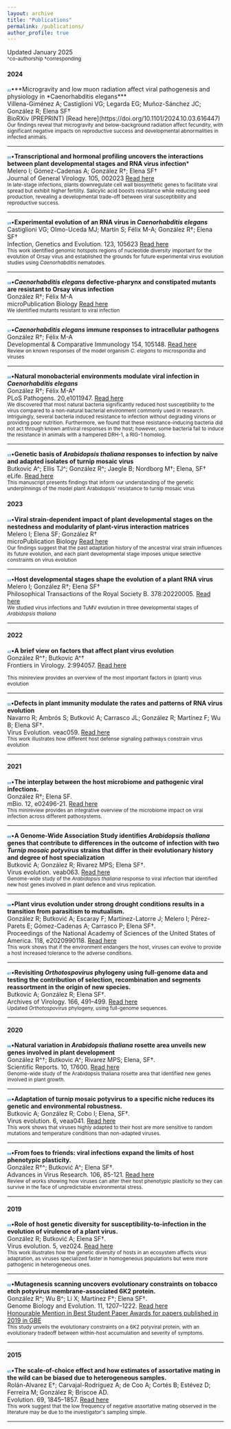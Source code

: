 ```yaml
---
layout: archive
title: "Publications"
permalink: /publications/
author_profile: true
---
```

Updated January 2025
<br/>
<small>^co-authorship
†corresponding </small>
<br/>

<h4>2024</h4>
<span style="font-family: 'Arial', sans-serif; font-weight: bold; color: #1280CD; font-size: 8px;">21</span>•**Microgravity and low muon radiation affect viral pathogenesis and physiology in *Caenorhabditis elegans*** <br/>
Villena-Giménez A; Castiglioni VG; Legarda EG; Muñoz-Sánchez JC; González R; Elena SF†<br/>
BioRXiv (PREPRINT)
[Read here](https://doi.org/10.1101/2024.10.03.616447)
<br/> 
<small> Our findings reveal that microgravity and below-background radiation affect fecundity, with significant negative impacts on reproductive success and developmental abnormalities in infected animals.</small>
<hr/>

<span style="font-family: 'Arial', sans-serif; font-weight: bold; color: #1280CD; font-size: 8px;">20</span>•**Transcriptional and hormonal profiling uncovers the interactions between plant developmental stages and RNA virus infection*** <br/>
Melero I; Gómez-Cadenas A; González R†; Elena SF†<br/>
Journal of General Virology. 105, 002023
[Read here](https://doi.org/10.1099/jgv.0.002023)
<br/> 
<small> In late-stage infections, plants downregulate cell wall biosynthetic genes to facilitate viral spread but exhibit higher fertility. Salicylic acid boosts resistance while reducing seed production, revealing a developmental trade-off between viral susceptibility and reproductive success.</small>
<hr/>

<span style="font-family: 'Arial', sans-serif; font-weight: bold; color: #1280CD; font-size: 8px;">19</span>•**Experimental evolution of an RNA virus in *Caenorhabditis elegans*** <br/>
Castiglioni VG; Olmo-Uceda MJ; Martín S; Félix M-A; González R†; Elena SF†<br/>
Infection, Genetics and Evolution. 123, 105623
[Read here](https://doi.org/10.1016/j.meegid.2024.105623)
<br/> 
<small> This work identified genomic hotspots regions of nucleotide diversity important for the evolution of Orsay virus and established the grounds for future experimental virus evolution studies using *Caenorhabditis* nematodes.</small>
<hr/>

<span style="font-family: 'Arial', sans-serif; font-weight: bold; color: #1280CD; font-size: 8px;">18</span>•***Caenorhabditis elegans* defective-pharynx and constipated mutants are resistant to Orsay virus infection** <br/>
González R†; Félix M-A<br/>
microPublication Biology
[Read here](https://doi.org/10.17912/micropub.biology.001166)
<br/> 
<small> We identified mutants resistant to viral infection</small>
<hr/>

<span style="font-family: 'Arial', sans-serif; font-weight: bold; color: #1280CD; font-size: 8px;">17</span>•***Caenorhabditis elegans* immune responses to intracellular pathogens** <br/>
González R†; Félix M-A<br/>
Developmental & Comparative Immunology 154, 105148. 
[Read here](https://doi.org/10.1016/j.dci.2024.105148)
<br/> 
<small> Review on known responses of the model organism *C. elegans* to microsporidia and viruses</small>
<hr/>

<span style="font-family: 'Arial', sans-serif; font-weight: bold; color: #1280CD; font-size: 8px;">16</span>•**Natural monobacterial environments modulate viral infection in *Caenorhabditis elegans*** <br/>
González R†; Félix M-A†<br/>
PLoS Pathogens. 20,e1011947. 
[Read here](https://doi.org/10.1371/journal.ppat.1011947)
<br/> 
<small> We discovered that most natural bacteria significantly reduced host susceptibility to the virus compared to a non-natural bacterial environment commonly used in research. Intriguingly, several bacteria induced resistance to infection without degrading virions or providing poor nutrition. Furthermore, we found that these resistance-inducing bacteria did not act through known antiviral responses in the host; however, some bacteria fail to induce the resistance in animals with a hampered DRH-1, a RIG-1 homolog. </small>
<hr/>

<span style="font-family: 'Arial', sans-serif; font-weight: bold; color: #1280CD; font-size: 8px;">15</span>•**Genetic basis of *Arabidopsis thaliana* responses to infection by naïve and adapted isolates of turnip mosaic virus** <br/>
Butkovic A^; Ellis TJ^; González R^; Jaegle B; Nordborg M†; Elena, SF†<br/>
eLife. 
[Read here](https://doi.org/10.7554/eLife.89749.1)
<br/> 
<small> This manuscript presents findings that inform our understanding of the genetic underpinnings of the model plant Arabidopsis' resistance to turnip mosaic virus </small>

<h4>2023</h4>

<span style="font-family: 'Arial', sans-serif; font-weight: bold; color: #1280CD; font-size: 8px;">14</span>•**Viral strain-dependent impact of plant developmental stages on the nestedness and modularity of plant-virus interaction matrices** <br/>
Melero I; Elena SF; González R†<br/>
microPublication Biology
[Read here](https://doi.org/10.17912/micropub.biology.000943)
<br/> 
<small> Our findings suggest that the past adaptation history of the ancestral viral strain influences its future evolution, and each plant developmental stage imposes unique selective constraints on virus evolution </small>
<hr/>

<span style="font-family: 'Arial', sans-serif; font-weight: bold; color: #1280CD; font-size: 8px;">13</span>•**Host developmental stages shape the evolution of a plant RNA virus** <br/>
Melero I; González R†; Elena SF†<br/>
Philosophical Transactions of the Royal Society B. 378:20220005. 
[Read here](https://doi.org/10.1098/rtsb.2022.0005)
<br/> 
<small> We studied virus infections and TuMV evolution in three developmental stages of *Arabidopsis thaliana*</small>
<hr/>
<h4>2022</h4>

<span style="font-family: 'Arial', sans-serif; font-weight: bold; color: #1280CD; font-size: 8px;">12</span>•**A brief view on factors that affect plant virus evolution** <br/>
González R^†; Butkovic A^†<br/>
Frontiers in Virology. 2:994057.
[Read here](https://doi.org/10.3389/fviro.2022.994057)

<small> This minireview provides an overview of the most important factors in (plant) virus evolution  </small>
<hr/>

<span style="font-family: 'Arial', sans-serif; font-weight: bold; color: #1280CD; font-size: 8px;">11</span>•**Defects in plant immunity modulate the rates and patterns of RNA virus evolution** <br/>
Navarro R; Ambrós S; Butković A; Carrasco JL; González R; Martínez F; Wu B; Elena SF†. <br/>
Virus Evolution. veac059. 
[Read here](https://doi.org/10.1093/ve/veac059)
<br/> 
<small>This work illustrates how different host defense signaling pathways constrain virus evolution</small>
<hr/>
<h4>2021</h4>

<span style="font-family: 'Arial', sans-serif; font-weight: bold; color: #1280CD; font-size: 8px;">10</span>•**The interplay between the host microbiome and pathogenic viral infections.**<br/> 
González R†; Elena SF. <br/>
mBio. 12, e02496-21.
[Read here](https://doi.org/10.1128/mBio.02496-21)
<br/> 
<small>This minireview provides an integrative overview of the microbiome impact on viral infection across different pathosystems.</small>
<hr/>

<span style="font-family: 'Arial', sans-serif; font-weight: bold; color: #1280CD; font-size: 8px;">09</span>•**A Genome-Wide Association Study identifies *Arabidopsis thaliana* genes that contribute to differences in the outcome of infection with two *Turnip mosaic potyvirus* strains that differ in their evolutionary history and degree of host specialization** <br/>
Butković A; González R; Rivarez MPS; Elena SF†.<br/>
Virus evolution. veab063.
[Read here](https://doi.org/10.1093/ve/veab063)
<br/> 
<small>Genome-wide study of the *Arabidopsis thaliana* response to viral infection that identified new host genes involved in plant defence and virus replication.</small>
<hr/>

<span style="font-family: 'Arial', sans-serif; font-weight: bold; color: #1280CD; font-size: 8px;">08</span>•**Plant virus evolution under strong drought conditions results in a transition from parasitism to mutualism.**<br/> 
González R; Butković A; Escaray F; Martínez-Latorre J; Melero I; Pérez-Parets E; Gómez-Cadenas A; Carrasco P; Elena SF†. <br/>
Proceedings of the National Academy of Sciences of the United States of America. 118, e2020990118.
[Read here](https://doi.org/10.1073/pnas.2020990118)
<br/> 
<small>This work shows that if the environment endangers the host, viruses can evolve to provide a host increased tolerance to the adverse conditions.</small>
<hr/>

<span style="font-family: 'Arial', sans-serif; font-weight: bold; color: #1280CD; font-size: 8px;">07</span>•**Revisiting *Orthotospovirus* phylogeny using full-genome data and testing the contribution of selection, recombination and segments reassortment in the origin of new species.**<br/> 
Butkovic A; González R; Elena SF†.<br/>
Archives of Virology. 166, 491–499.
[Read here](https://doi.org/10.1007/s00705-020-04902-1)
<br/> 
<small>Updated *Orthotospovirus* phylogeny, using full-genome sequences.</small>
<hr/>
<h4>2020</h4>

<span style="font-family: 'Arial', sans-serif; font-weight: bold; color: #1280CD; font-size: 8px;">06</span>•**Natural variation in *Arabidopsis thaliana* rosette area unveils new genes involved in plant development**<br/>
González R^†; Butkovic A^; Rivarez MPS; Elena, SF†. <br/>
Scientific Reports. 10, 17600.
[Read here](https://doi.org/10.1038/s41598-020-74723-4)
<br/> 
<small>Genome-wide study of the Arabidopsis thaliana rosette area that identified new genes involved in plant growth.</small>
<hr/>

<span style="font-family: 'Arial', sans-serif; font-weight: bold; color: #1280CD; font-size: 8px;">05</span>•**Adaptation of turnip mosaic potyvirus to a specific niche reduces its genetic and environmental robustness.**<br/> 
Butkovic A; González R; Cobo I; Elena, SF†.<br/>
Virus evolution. 6, veaa041.
[Read here](https://doi.org/10.1093/ve/veaa041)
<br/> 
<small>This work shows that viruses highly adapted to their host are more sensitive to random mutations and temperature conditions than non-adapted viruses. </small>
<hr/>

<span style="font-family: 'Arial', sans-serif; font-weight: bold; color: #1280CD; font-size: 8px;">04</span>•**From foes to friends: viral infections expand the limits of host phenotypic plasticity.**<br/>
González R†^; Butković A^; Elena SF†. <br/>
Advances in Virus Research. 106, 85-121.
[Read here](https://doi.org/10.1016/bs.aivir.2020.01.003)
<br/> 
<small>Review of works showing how viruses can alter their host phenotypic plasticity so they can survive in the face of unpredictable environmental stress.</small>
<hr/>
<h4>2019</h4>

<span style="font-family: 'Arial', sans-serif; font-weight: bold; color: #1280CD; font-size: 8px;">03</span>•**Role of host genetic diversity for susceptibility-to-infection in the evolution of virulence of a plant virus.**<br/> 
González R; Butković A; Elena SF†.<br/>
Virus evolution. 5, vez024. 
[Read here](https://doi.org/10.1093/ve/vez024)
<br/> 
<small>This work illustrates how the genetic diversity of hosts in an ecosystem affects virus adaptation, as viruses specialized faster in homogeneous populations but were more pathogenic in heterogeneous ones.</small>
<hr/>

<span style="font-family: 'Arial', sans-serif; font-weight: bold; color: #1280CD; font-size: 8px;">02</span>•**Mutagenesis scanning uncovers evolutionary constraints on tobacco etch potyvirus membrane-associated 6K2 protein.**<br/> 
González R^; Wu B^; Li X; Martínez F†; Elena SF†.<br/> 
Genome Biology and Evolution. 11, 1207–1222. 
[Read here](https://doi.org/10.1093/gbe/evz069)<br> 
[Honourable Mention in Best Student Paper Awards for papers published in 2019 in GBE](https://www.smbe.org/smbe/HOME/TabId/37/ArtMID/1395/ArticleID/94/Congratulations-to-the-winners-of-the-SMBE-2020-Best-Student-Paper-Awards-for-papers-published-in-2019-in-MBE-and-GBE.aspx)
<br/> 
<small>This study unveils the evolutionary constraints on a 6K2 potyviral protein, with an evolutionary tradeoff between within-host accumulation and severity of symptoms.</small>
<hr/>
<h4>2015</h4>

<span style="font-family: 'Arial', sans-serif; font-weight: bold; color: #1280CD; font-size: 8px;">01</span>•**The scale-of-choice effect and how estimates of assortative mating in the wild can be biased due to heterogeneous samples.**<br/> 
Rolán-Alvarez E†; Carvajal-Rodríguez A; de Coo A; Cortés B; Estévez D; Ferreira M; González R; Briscoe AD.<br/> 
Evolution. 69, 1845–1857. 
[Read here](https://doi.org/10.1111/evo.12691)
<br/> 
<small>This work suggest that the low frequency of negative assortative mating observed in the literature may be due to the investigator's sampling simple.</small>
<br/>
<hr/>



